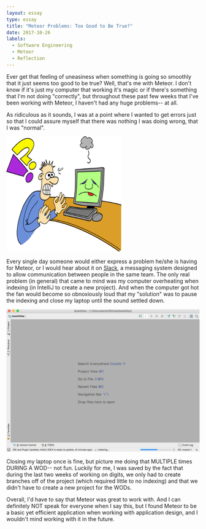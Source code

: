 ```yaml
---
layout: essay
type: essay
title: "Meteor Problems: Too Good to Be True?"
date: 2017-10-26
labels:
  - Software Engineering
  - Meteor
  - Reflection
---
```


Ever get that feeling of uneasiness when something is going so smoothly that it just seems too good to be true? Well, that's me with Meteor. I don't know if it's just my computer that working it's magic or if there's something that I'm not doing "correctly", but throughout these past few weeks that I've been working with Meteor, I haven't had any huge problems-- at all. 

As ridiculous as it sounds, I was at a point where I wanted to get errors just so that I could assure myself that there was nothing I was doing wrong, that I was "normal".

<img class="ui left floated image" src="/images/computer_frustration_T.png" width = "300" height = "300"> 

Every single day someone would either express a problem he/she is having for Meteor, or I would hear about it on [Slack](https://slack.com/about), a messaging system designed to allow communication between people in the same team. The only real problem (in general) that came to mind was my computer overheating when indexing (in IntelliJ to create a new project). And when the computer got hot the fan would become so obnoxiously loud that my "solution" was to pause the indexing and close my laptop until the sound settled down. 

<img class="ui image" src="/images/indexing.png">

Closing my laptop once is fine, but picture me doing that MULTIPLE times DURING A WOD-- not fun. Luckily for me, I was saved by the fact that during the last two weeks of working on digits, we only had to create branches off of the project (which required little to no indexing) and that we didn't have to create a new project for the WODs. 

Overall, I'd have to say that Meteor was great to work with. And I can definitely NOT speak for everyone when I say this, but I found Meteor to be a basic yet efficient application when working with application design, and I wouldn't mind working with it in the future. 

